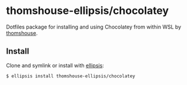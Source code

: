 # thomshouse-ellipsis/chocolatey
Dotfiles package for installing and using Chocolatey from within WSL by [thomshouse][thomshouse].

## Install
Clone and symlink or install with [ellipsis][ellipsis]:

```
$ ellipsis install thomshouse-ellipsis/chocolatey
```

[ellipsis]: http://ellipsis.sh
[thomshouse]: https://github.com/thomshouse
